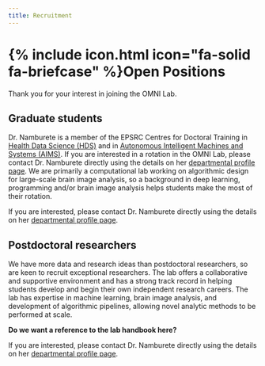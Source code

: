 ```yaml
---
title: Recruitment
---
```


# {% include icon.html icon="fa-solid fa-briefcase" %}Open Positions

Thank you for your interest in joining the OMNI Lab.

## Graduate students

Dr. Namburete is a member of the EPSRC Centres for Doctoral Training in [Health Data Science (HDS)](https://www.bdi.ox.ac.uk/study/cdt) and in [Autonomous Intelligent Machines and Systems (AIMS)](https://www.ox.ac.uk/admissions/graduate/courses/autonomous-intelligent-machines-and-systems). If you are interested in a rotation in the OMNI Lab, please contact Dr. Namburete directly using the details on her [departmental profile page](https://www.cs.ox.ac.uk/people/ana.namburete/). We are primarily a computational lab working on algorithmic design for large-scale brain image analysis, so a background in deep learning, programming and/or brain image analysis helps students make the most of their rotation.

If you are interested, please contact Dr. Namburete directly using the details on her [departmental profile page](https://www.cs.ox.ac.uk/people/ana.namburete/).

## Postdoctoral researchers

We have more data and research ideas than postdoctoral researchers, so are keen to recruit exceptional researchers. The lab offers a collaborative and supportive environment and has a strong track record in helping students develop and begin their own independent research careers. The lab has expertise in machine learning, brain image analysis, and development of algorithmic pipelines, allowing novel analytic methods to be performed at scale.

**Do we want a reference to the lab handbook here?**

If you are interested, please contact Dr. Namburete directly using the details on her [departmental profile page](https://www.cs.ox.ac.uk/people/ana.namburete/).
